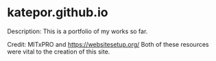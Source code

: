 # katepor.github.io

Description: This is a portfolio of my works so far.

Credit: MITxPRO and https://websitesetup.org/
Both of these resources were vital to the creation of this site.

